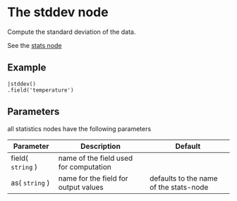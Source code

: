 The stddev node
=====================

Compute the standard deviation of the data.

See the [stats node](/nodes/stats)

Example
-------

```dfs  
|stddev()
.field('temperature') 
```

Parameters
----------
all statistics nodes have the following parameters

Parameter     | Description | Default 
--------------|-------------|--------- 
field( `string` )|name of the field used for computation|
as( `string` )| name for the field for output values| defaults to the name of the stats-node
